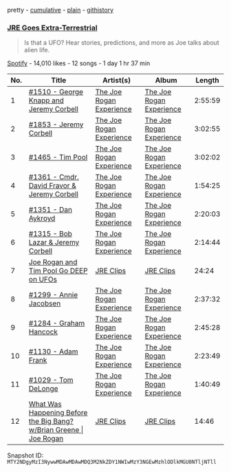 pretty - [cumulative](/playlists/cumulative/37i9dQZF1DWTe1SQtSEkfX.md) - [plain](/playlists/plain/37i9dQZF1DWTe1SQtSEkfX) - [githistory](https://github.githistory.xyz/mackorone/spotify-playlist-archive/blob/main/playlists/plain/37i9dQZF1DWTe1SQtSEkfX)

### [JRE Goes Extra\-Terrestrial](https://open.spotify.com/playlist/37i9dQZF1DWTe1SQtSEkfX)

> Is that a UFO? Hear stories, predictions, and more as Joe talks about alien life.

[Spotify](https://open.spotify.com/user/spotify) - 14,010 likes - 12 songs - 1 day 1 hr 37 min

| No. | Title | Artist(s) | Album | Length |
|---|---|---|---|---|
| 1 | [\#1510 \- George Knapp and Jeremy Corbell](https://open.spotify.com/episode/3RIsqi1Axn6zPGd0IpCRgf) | [The Joe Rogan Experience](https://open.spotify.com/show/4rOoJ6Egrf8K2IrywzwOMk) | [The Joe Rogan Experience](https://open.spotify.com/show/4rOoJ6Egrf8K2IrywzwOMk) | 2:55:59 |
| 2 | [\#1853 \- Jeremy Corbell](https://open.spotify.com/episode/0gYVutFOYsHaklxO0DLcS7) | [The Joe Rogan Experience](https://open.spotify.com/show/4rOoJ6Egrf8K2IrywzwOMk) | [The Joe Rogan Experience](https://open.spotify.com/show/4rOoJ6Egrf8K2IrywzwOMk) | 3:02:55 |
| 3 | [\#1465 \- Tim Pool](https://open.spotify.com/episode/7jaDnzMVU7krcu6hK1qKO6) | [The Joe Rogan Experience](https://open.spotify.com/show/4rOoJ6Egrf8K2IrywzwOMk) | [The Joe Rogan Experience](https://open.spotify.com/show/4rOoJ6Egrf8K2IrywzwOMk) | 3:02:02 |
| 4 | [\#1361 \- Cmdr\. David Fravor & Jeremy Corbell](https://open.spotify.com/episode/16If5PVe6ouxeDwNbtu0iC) | [The Joe Rogan Experience](https://open.spotify.com/show/4rOoJ6Egrf8K2IrywzwOMk) | [The Joe Rogan Experience](https://open.spotify.com/show/4rOoJ6Egrf8K2IrywzwOMk) | 1:54:25 |
| 5 | [\#1351 \- Dan Aykroyd](https://open.spotify.com/episode/10CvRcZkxYb4jbaYBTluVG) | [The Joe Rogan Experience](https://open.spotify.com/show/4rOoJ6Egrf8K2IrywzwOMk) | [The Joe Rogan Experience](https://open.spotify.com/show/4rOoJ6Egrf8K2IrywzwOMk) | 2:20:03 |
| 6 | [\#1315 \- Bob Lazar & Jeremy Corbell](https://open.spotify.com/episode/7Gg4Qi578G5SXoEtaLVVpx) | [The Joe Rogan Experience](https://open.spotify.com/show/4rOoJ6Egrf8K2IrywzwOMk) | [The Joe Rogan Experience](https://open.spotify.com/show/4rOoJ6Egrf8K2IrywzwOMk) | 2:14:44 |
| 7 | [Joe Rogan and Tim Pool Go DEEP on UFOs](https://open.spotify.com/episode/1HleJniS6eIBdhT2qghxAQ) | [JRE Clips](https://open.spotify.com/show/1LMmQF9PH8LjYrktU0Oq5Y) | [JRE Clips](https://open.spotify.com/show/1LMmQF9PH8LjYrktU0Oq5Y) | 24:24 |
| 8 | [\#1299 \- Annie Jacobsen](https://open.spotify.com/episode/2IbxzgOjmevALKdkgzjIOm) | [The Joe Rogan Experience](https://open.spotify.com/show/4rOoJ6Egrf8K2IrywzwOMk) | [The Joe Rogan Experience](https://open.spotify.com/show/4rOoJ6Egrf8K2IrywzwOMk) | 2:37:32 |
| 9 | [\#1284 \- Graham Hancock](https://open.spotify.com/episode/28NjcnhgduoERiKLaIYO4x) | [The Joe Rogan Experience](https://open.spotify.com/show/4rOoJ6Egrf8K2IrywzwOMk) | [The Joe Rogan Experience](https://open.spotify.com/show/4rOoJ6Egrf8K2IrywzwOMk) | 2:45:28 |
| 10 | [\#1130 \- Adam Frank](https://open.spotify.com/episode/5IEuVVOlKB7MmwK9bTiaRz) | [The Joe Rogan Experience](https://open.spotify.com/show/4rOoJ6Egrf8K2IrywzwOMk) | [The Joe Rogan Experience](https://open.spotify.com/show/4rOoJ6Egrf8K2IrywzwOMk) | 2:23:49 |
| 11 | [\#1029 \- Tom DeLonge](https://open.spotify.com/episode/2ybsXdWAtxqLBdRByLb2YG) | [The Joe Rogan Experience](https://open.spotify.com/show/4rOoJ6Egrf8K2IrywzwOMk) | [The Joe Rogan Experience](https://open.spotify.com/show/4rOoJ6Egrf8K2IrywzwOMk) | 1:40:49 |
| 12 | [What Was Happening Before the Big Bang? w/Brian Greene \| Joe Rogan](https://open.spotify.com/episode/02U3tUSM0MWZqM3Ezd5g3Z) | [JRE Clips](https://open.spotify.com/show/1LMmQF9PH8LjYrktU0Oq5Y) | [JRE Clips](https://open.spotify.com/show/1LMmQF9PH8LjYrktU0Oq5Y) | 14:46 |

Snapshot ID: `MTY2NDgyMzI3NywwMDAwMDAwMDQ3M2NkZDY1NWIwMzY3NGEwMzhlODlkMGU0NTljNTll`

